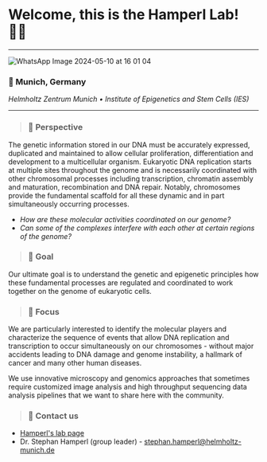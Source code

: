 # Welcome, this is the Hamperl Lab! 👋🏽
---
![WhatsApp Image 2024-05-10 at 16 01 04](https://github.com/hamperlgroup/.github/assets/38733664/38afbe60-6a59-4fdb-9e36-de31ad9ad53a)
### 📍 Munich, Germany
*Helmholtz Zentrum Munich • Institute of Epigenetics and Stem Cells (IES)*

---
> ### 🧬 Perspective
The genetic information stored in our DNA must be accurately expressed, duplicated and maintained to allow cellular proliferation, differentiation and development to a multicellular organism. Eukaryotic DNA replication starts at multiple sites throughout the genome and is necessarily coordinated with other chromosomal processes including transcription, chromatin assembly and maturation, recombination and DNA repair. Notably, chromosomes provide the fundamental scaffold for all these dynamic and in part simultaneously occurring processes. 
- *How are these molecular activities coordinated on our genome?*
- *Can some of the complexes interfere with each other at certain regions of the genome?*


> ### 🎯 Goal
Our ultimate goal is to understand the genetic and epigenetic principles how these fundamental processes are regulated and coordinated to work together on the genome of eukaryotic cells.

> ### 🔬 Focus
We are particularly interested to identify the molecular players and characterize the sequence of events that allow DNA replication and transcription to occur simultaneously on our chromosomes - without major accidents leading to DNA damage and genome instability, a hallmark of cancer and many other human diseases. 

We use innovative microscopy and genomics approaches that sometimes require customized image analysis and high throughput sequencing data analysis pipelines that we want to share here with the community.


> ### 🧐 Contact us
- [Hamperl's lab page](https://www.helmholtz-munich.de/en/ies/research-groups/hamperl-lab)
- Dr. Stephan Hamperl (group leader) - stephan.hamperl@helmholtz-munich.de
